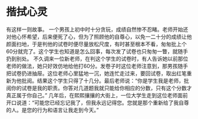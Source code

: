 # 揩拭心灵
有这样一则故事。 
一个男孩上初中时十分贪玩，成绩自然惨不忍睹。老师开始还对他心怀希望，后来便死了心，但为了照顾他的自尊心，以免一二十分的成绩让他颜面扫地，于是判他的试卷时便尽量放松尺度，有时甚至根本不看，匆匆批上个60分就完了。这个学生也知道是怎么回事，每次发了试卷也只匆匆一瞥，就随手扔到别处。 
不久调来一位新老师，在判这个学生的试卷时，有人告诉她以前那位老师的做法，她只好效仿地给他打60分。发卷子时这位老师注意到，那男孩随手把试卷扔进抽屉。这位老师心里猛地一沉，她连忙走过来，要回试卷，取出红笔重新为他批阅。结果这个学生只得了十几分。最后老师说：“你是学生我是老师，批阅你的试卷是我的职责。你答对几道题我就只能给你相应的分数，只有这个分数才真正属于你自己。” 
几年后，在熙熙攘攘的大街上，一位大学生走到这位老师面前开口说道：“可能您已经忘记我了，但我永远记得您。您就是那个重新给了我自尊的人。是您的行为和语言让我走到今天。”
  